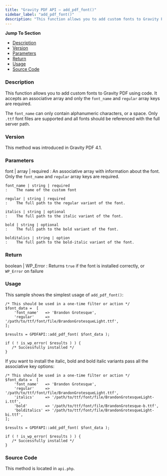 ```yaml
---
title: "Gravity PDF API – add_pdf_font()"
sidebar_label: "add_pdf_font()"
description: "This function allows you to add custom fonts to Gravity PDF using code. It accepts an associative array and only the `font_name` and `regular` array keys are required."
---
```


**Jump To Section**

* [Description](#description)
* [Version](#version)
* [Parameters](#parameters)
* [Return](#return)
* [Usage](#usage)
* [Source Code](#source-code)

### Description 

This function allows you to add custom fonts to Gravity PDF using code. It accepts an associative array and only the `font_name` and `regular` array keys are required. 

The `font_name` can only contain alphanumeric characters, or a space. Only `.ttf` font files are supported and all fonts should be referenced with the full server path. 

### Version 

This method was introduced in Gravity PDF 4.1.

### Parameters 

font | array | required
:    An associative array with information about the font. Only the `font_name` and `regular` array keys are required.

    font_name | string | required
    :    The name of the custom font

    regular | string | required
    :    The full path to the regular variant of the font.

    italics | string | optional
    :    The full path to the italic variant of the font.

    bold | string | optional
    :    The full path to the bold variant of the font.

    bolditalics | string | option
    :    The full path to the bold-italic variant of the font.

### Return 

boolean | WP_Error
:    Returns `true` if the font is installed correctly, or `WP_Error` on failure

### Usage 

This sample shows the simplest usage of `add_pdf_font()`:
```.language-php
/* This should be used in a one-time filter or action */
$font_data =  [
	'font_name'   => 'Brandon Grotesque',
	'regular'     => '/path/to/ttf/font/file/BrandonGrotesqueLight.ttf',
];

$results = GPDFAPI::add_pdf_font( $font_data );

if ( ! is_wp_error( $results ) ) {
   /* Successfully installed */
}
```

If you want to install the italic, bold and bold italic variants pass all the associative key options:

```.language-php
/* This should be used in a one-time filter or action */
$font_data =  [
	'font_name'   => 'Brandon Grotesque',
	'regular'     => '/path/to/ttf/font/file/BrandonGrotesqueLight.ttf',
	'italics'     => '/path/to/ttf/font/file/BrandonGrotesqueLight-i.ttf',
	'bold'        => '/path/to/ttf/font/file/BrandonGrotesque-b.ttf',
	'bolditalics' => '/path/to/ttf/font/file/BrandonGrotesqueLight-bi.ttf',
];

$results = GPDFAPI::add_pdf_font( $font_data );

if ( ! is_wp_error( $results ) ) {
   /* Successfully installed */
}
```

### Source Code 

This method is located in `api.php`.